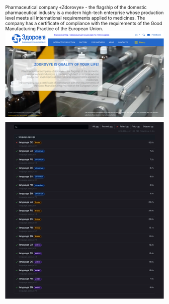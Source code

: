 Pharmaceutical company «Zdorovye» - the flagship of the domestic pharmaceutical industry is a modern high-tech enterprise whose production level meets all international requirements applied to medicines.
The company has a certificate of compliance with the requirements of the Good Manufacturing Practice of the European Union.
![Alt text](Images/Zdorovye.png)

![Alt text](Images/Playwright_Test_Report.png)
